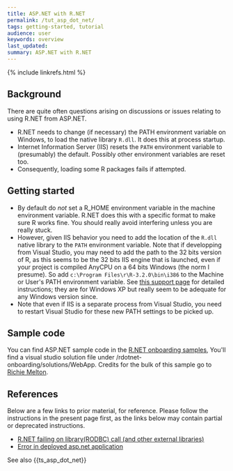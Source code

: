 ```yaml
---
title: ASP.NET with R.NET
permalink: /tut_asp_dot_net/
tags: getting-started, tutorial
audience: user
keywords: overview
last_updated: 
summary: ASP.NET with R.NET
---
```


{% include linkrefs.html %} 

## Background

There are quite often questions arising on discussions or issues relating to using R.NET from ASP.NET. 

* R.NET needs to change (if necessary) the PATH environment variable on Windows, to load the native library `R.dll`. It does this at process startup.
* Internet Information Server (IIS) resets the `PATH` environment variable to (presumably) the default. Possibly other environment variables are reset too.
* Consequently, loading some R packages fails if attempted. 

## Getting started

* By default do *not* set a R_HOME environment variable in the machine environment variable. R.NET does this with a specific format to make sure R works fine. You should really avoid interfering unless you are really stuck.
* However, given IIS behavior you need to add the location of the `R.dll` native library to the `PATH` environment variable. Note that if developping from Visual Studio, you may need to add the path to the 32 bits version of R, as this seems to be the 32 bits IIS engine that is launched, even if your project is compiled AnyCPU on a 64 bits Windows (the norm I presume). So add `c:\Program Files\r\R-3.2.0\bin\i386` to the Machine or User's PATH environment variable. See [this support page](https://support.microsoft.com/en-us/kb/310519) for detailed instructions; they are for Windows XP but really seem to be adequate for any Windows version since.
* Note that even if IIS is a separate process from Visual Studio, you need to restart Visual Studio for these new PATH settings to be picked up.

## Sample code

You can find ASP.NET sample code in the [R.NET onboarding samples](https://github.com/jmp75/rdotnet-onboarding), You'll find a visual studio solution file under /rdotnet-onboarding/solutions/WebApp. Credits for the bulk of this sample go to [Richie Melton](https://github.com/skyguy94).

## References

Below are a few links to prior material, for reference. Please follow the instructions in the present page first, as the links below may contain partial or deprecated instructions. 

* [R.NET failing on library(RODBC) call (and other external libraries) ](https://rdotnet.codeplex.com/discussions/572547)
* [Error in deployed asp.net application](https://rdotnet.codeplex.com/discussions/462947)

See also {{ts_asp_dot_net}}
